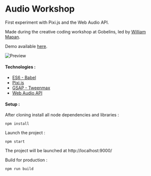 # Audio Workshop

First experiment with Pixi.js and the Web Audio API.

Made during the creative coding workshop at Gobelins, led by [William Mapan](https://github.com/williamapan).

Demo available [here](http://lab.arnaudrocca.fr/audio-workshop).

![Preview](http://lab.arnaudrocca.fr/audio-workshop/assets/images/preview.gif)

#### Technologies :

* [ES6 - Babel](https://github.com/babel/babel)
* [Pixi.js](https://github.com/GoodBoyDigital/pixi.js)
* [GSAP - Tweenmax](http://greensock.com/tweenmax)
* [Web Audio API](https://webaudio.github.io/web-audio-api)

#### Setup :

After cloning install all node dependencies and libraries :
```shell
npm install
```

Launch the project :
```shell
npm start
```

The project will be launched at http://localhost:9000/

Build for production :
```shell
npm run build
```
